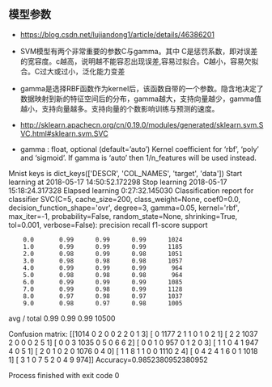 ## 模型参数
+ https://blog.csdn.net/lujiandong1/article/details/46386201
+ SVM模型有两个非常重要的参数C与gamma。其中 C是惩罚系数，即对误差的宽容度。c越高，说明越不能容忍出现误差,容易过拟合。C越小，容易欠拟合。C过大或过小，泛化能力变差
+ gamma是选择RBF函数作为kernel后，该函数自带的一个参数。隐含地决定了数据映射到新的特征空间后的分布，gamma越大，支持向量越少，gamma值越小，支持向量越多。支持向量的个数影响训练与预测的速度。


+ http://sklearn.apachecn.org/cn/0.19.0/modules/generated/sklearn.svm.SVC.html#sklearn.svm.SVC
+ gamma : float, optional (default=’auto’)
Kernel coefficient for ‘rbf’, ‘poly’ and ‘sigmoid’. If gamma is ‘auto’ then 1/n_features will be used instead.

Mnist keys is dict_keys(['DESCR', 'COL_NAMES', 'target', 'data'])
Start learning at 2018-05-17 14:50:52.172298
Stop learning 2018-05-17 15:18:24.317328
Elapsed learning 0:27:32.145030
Classification report for classifier SVC(C=5, cache_size=200, class_weight=None, coef0=0.0,
  decision_function_shape='ovr', degree=3, gamma=0.05, kernel='rbf',
  max_iter=-1, probability=False, random_state=None, shrinking=True,
  tol=0.001, verbose=False):
             precision    recall  f1-score   support

        0.0       0.99      0.99      0.99      1024
        1.0       0.99      0.99      0.99      1185
        2.0       0.98      0.99      0.98      1051
        3.0       0.98      0.98      0.98      1057
        4.0       0.99      0.99      0.99       964
        5.0       0.98      0.98      0.98       964
        6.0       0.99      0.99      0.99      1085
        7.0       0.99      0.98      0.99      1128
        8.0       0.97      0.98      0.97      1037
        9.0       0.98      0.97      0.98      1005

avg / total       0.99      0.99      0.99     10500


Confusion matrix:
[[1014    0    2    0    0    2    2    0    1    3]
 [   0 1177    2    1    1    0    1    0    2    1]
 [   2    2 1037    2    0    0    0    2    5    1]
 [   0    0    3 1035    0    5    0    6    6    2]
 [   0    0    1    0  957    0    1    2    0    3]
 [   1    1    0    4    1  947    4    0    5    1]
 [   2    0    1    0    2    0 1076    0    4    0]
 [   1    1    8    1    1    0    0 1110    2    4]
 [   0    4    2    4    1    6    0    1 1018    1]
 [   3    1    0    7    5    2    0    4    9  974]]
Accuracy=0.9852380952380952

Process finished with exit code 0
